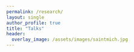 ```yaml
---
permalink: /research/
layout: single
author_profile: true
title: "Talks"
header:
  overlay_image: /assets/images/saintmich.jpg
---
```

